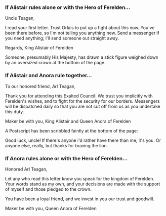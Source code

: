 <h3> If Alistair rules alone or with the Hero of Ferelden... </h3>

Uncle Teagan,

I read your first letter. Trust Orlais to put up a fight about this now. You've been there before, so I'm not telling you anything new. Send a messenger if you need anything; I'll send someone out straight away.

Regards, King Alistair of Ferelden

Someone, presumably His Majesty, has drawn a stick figure weighed down by an oversized crown at the bottom of the page.
<division>

<h3> If Alistair and Anora rule together... </h3>

To our honored friend, Arl Teagan,

Thank you for attending this Exalted Council. We trust you implicitly with Ferelden's wishes, and to fight for the security for our borders. Messengers will be dispatched daily so that you are not cut off from us as you undertake this duty.

Maker be with you,
King Alistair and Queen Anora of Ferelden

A Postscript has been scribbled faintly at the bottom of the page:

Good luck, uncle! If there's anyone i'd rather have there than me, it's you. Or anyone else, really, but thanks for braving the lion.
<division>

<h3> If Anora rules alone or with the Hero of Ferelden... </h3>

Honored Arl Teagan,

Let any who read this letter know you speak for the kingdom of Ferelden. Your words stand as my own, and your decisions are made with the support of myself and those pledged to the crown.

You have been a loyal friend, and we invest in you our trust and goodwill.

Maker be with you,
Queen Anora of Ferelden
